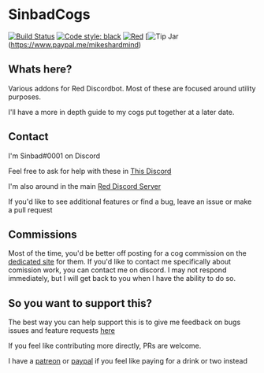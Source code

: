 # SinbadCogs
[![Build Status](https://travis-ci.org/mikeshardmind/SinbadCogs.svg?branch=v3)](https://travis-ci.org/mikeshardmind/SinbadCogs) 
[![Code style: black](https://img.shields.io/badge/code%20style-black-000000.svg)](https://github.com/ambv/black)
[![Red](https://img.shields.io/badge/Red-DiscordBot-red.svg)](https://github.com/Cog-Creators/Red-DiscordBot/tree/V3/develop)
[![Tip Jar](https://img.shields.io/badge/Paypal-Donate-blue.svg)
(https://www.paypal.me/mikeshardmind)

## Whats here?

Various addons for Red Discordbot. Most of these are focused around utility purposes.

I'll have a more in depth guide to my cogs put together at a later date.

## Contact

I'm Sinbad#0001 on Discord

Feel free to ask for help with these in [This Discord](https://discord.gg/mb85deu)

I'm also around in the main [Red Discord Server](https://discord.gg/red)


If you'd like to see additional features or find a bug, leave an issue
or make a pull request

## Commissions

Most of the time, you'd be better off posting for a cog commission on the [dedicated site](https://cogboard.red/) for them. If you'd like to contact me specifically about comission work, you can contact me on discord. I may not respond immediately, but I will get back to you when I have the ability to do so.

## So you want to support this?

The best way you can help support this is to give me feedback on bugs
issues and feature requests [here](https://github.com/mikeshardmind/SinbadCogs/issues)

If you feel like contributing more directly, PRs are welcome.

I have a [patreon](https://www.patreon.com/mikeshardmind) or [paypal](https://www.paypal.me/mikeshardmind)
if you feel like paying for a drink or two instead

